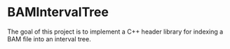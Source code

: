 # BAMIntervalTree

The goal of this project is to implement a C++ header library for indexing a BAM file into an interval tree.
